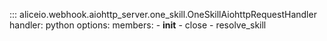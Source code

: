 ::: aliceio.webhook.aiohttp_server.one_skill.OneSkillAiohttpRequestHandler
    handler: python
    options:
      members:
        - __init__
        - close
        - resolve_skill
